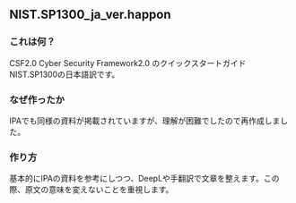 ## NIST.SP1300_ja_ver.happon

### これは何？
CSF2.0 Cyber Security Framework2.0 のクイックスタートガイドNIST.SP1300の日本語訳です。

### なぜ作ったか
IPAでも同様の資料が掲載されていますが、理解が困難でしたので再作成しました。

### 作り方
基本的にIPAの資料を参考にしつつ、DeepLや手翻訳で文章を整えます。この際、原文の意味を変えないことを重視します。
